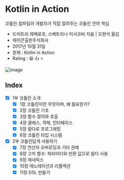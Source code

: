 # Kotlin in Action

코틀린 컴파일러 개발자가 직접 알려주는 코틀린 언어 핵심

* 드미트리 제메로프, 스베트라나 이사코바 지음 | 오현석 옮김
* 에이콘출판주식회사
* 2017년 10월 31일
* 원제 : Kotlin in Action
* Rating : :satisfied: :+1: :star:

![image](http://image.yes24.com/goods/55148593/200x0)

## Index

- [x] 1부 코틀린 소개
    - [x] 1장 코틀린이란 무엇이며, 왜 필요한가?
    - [x] 2장 코틀린 기초
    - [x] 3장 함수 정의와 호출
    - [x] 4장 클래스, 객체, 인터페이스
    - [x] 5장 람다로 프로그래밍 
    - [x] 6장 코틀린 타입 시스템
- [x] 2부 코틀린답게 사용하기
    - [x] 7장 연산자 오버로딩과 기타 관례
    - [x] 8장 고차 함수: 파라미터와 반환 값으로 람다 사용
    - [x] 9장 제네릭스
    - [x] 10장 애노테이션과 리플렉션
    - [x] 11장 DSL 만들기